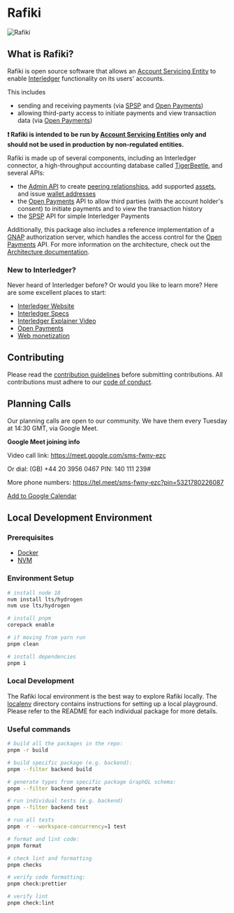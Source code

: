 # Rafiki

![Rafiki](https://github.com/interledger/rafiki/assets/20246798/528b1978-0e02-4bc4-a6b4-e8e81d2f3c3a)

## What is Rafiki?

Rafiki is open source software that allows an [Account Servicing Entity](https://rafiki.dev/concepts/account-servicing-entity/) to enable [Interledger](https://rafiki.dev/concepts/interledger-protocol/overview/) functionality on its users' accounts.

This includes

- sending and receiving payments (via [SPSP](https://rafiki.dev/reference/glossary/#simple-payments-setup-protocol-spsp) and [Open Payments](https://rafiki.dev/concepts/open-payments/overview/))
- allowing third-party access to initiate payments and view transaction data (via [Open Payments](https://rafiki.dev/concepts/open-payments/overview/))

**❗ Rafiki is intended to be run by [Account Servicing Entities](https://rafiki.dev/reference/glossary/#account-servicing-entity) only and should not be used in production by non-regulated entities.**

Rafiki is made up of several components, including an Interledger connector, a high-throughput accounting database called [TigerBeetle](https://rafiki.dev/concepts/accounting/tigerbeetle/), and several APIs:

- the [Admin API](https://rafiki.dev/apis/backend/schema/) to create [peering relationships](https://rafiki.dev/concepts/interledger-protocol/peering/), add supported [assets](https://rafiki.dev/concepts/asset/), and issue [wallet addresses](https://rafiki.dev/reference/glossary/#wallet-address)
- the [Open Payments](https://rafiki.dev/reference/glossary/#open-payments) API to allow third parties (with the account holder's consent) to initiate payments and to view the transaction history
- the [SPSP](https://rafiki.dev/reference/glossary/#simple-payments-setup-protocol-spsp) API for simple Interledger Payments

Additionally, this package also includes a reference implementation of a [GNAP](https://rafiki.dev/reference/glossary/#grant-negotiation-authorization-protocol) authorization server, which handles the access control for the [Open Payments](https://rafiki.dev/reference/glossary/#open-payments) API. For more information on the architecture, check out the [Architecture documentation](https://rafiki.dev/introduction/architecture/).

### New to Interledger?

Never heard of Interledger before? Or would you like to learn more? Here are some excellent places to start:

- [Interledger Website](https://interledger.org/)
- [Interledger Specs](https://interledger.org/rfcs/0027-interledger-protocol-4/)
- [Interledger Explainer Video](https://twitter.com/Interledger/status/1567916000074678272)
- [Open Payments](https://openpayments.guide/)
- [Web monetization](https://webmonetization.org/)

## Contributing

Please read the [contribution guidelines](.github/contributing.md) before submitting contributions. All contributions must adhere to our [code of conduct](.github/code_of_conduct.md).

## Planning Calls

Our planning calls are open to our community. We have them every Tuesday at 14:30 GMT, via Google Meet.

**Google Meet joining info**

Video call link: https://meet.google.com/sms-fwny-ezc

Or dial: ‪(GB) +44 20 3956 0467‬ PIN: ‪140 111 239‬#

More phone numbers: https://tel.meet/sms-fwny-ezc?pin=5321780226087

[Add to Google Calendar](https://calendar.google.com/calendar/event?action=TEMPLATE&tmeid=YjN1NW5ibDloN2dua2IwM2thOWlrZXRvMTVfMjAyMzA0MTdUMTUwMDAwWiBjX2NqMDI3Z21oc3VqazkxZXZpMjRkOXB2bXQ0QGc&tmsrc=c_cj027gmhsujk91evi24d9pvmt4%40group.calendar.google.com&scp=ALL)

## Local Development Environment

### Prerequisites

- [Docker](https://docs.docker.com/get-docker/)
- [NVM](https://github.com/nvm-sh/nvm)

### Environment Setup

```sh
# install node 18
nvm install lts/hydrogen
nvm use lts/hydrogen

# install pnpm
corepack enable

# if moving from yarn run
pnpm clean

# install dependencies
pnpm i
```

### Local Development

The Rafiki local environment is the best way to explore Rafiki locally. The [localenv](localenv) directory contains instructions for setting up a local playground. Please refer to the README for each individual package for more details.

### Useful commands

```sh
# build all the packages in the repo:
pnpm -r build

# build specific package (e.g. backend):
pnpm --filter backend build

# generate types from specific package GraphQL schema:
pnpm --filter backend generate

# run individual tests (e.g. backend)
pnpm --filter backend test

# run all tests
pnpm -r --workspace-concurrency=1 test

# format and lint code:
pnpm format

# check lint and formatting
pnpm checks

# verify code formatting:
pnpm check:prettier

# verify lint
pnpm check:lint
```
